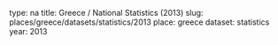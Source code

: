 type: na
title: Greece / National Statistics (2013)
slug: places/greece/datasets/statistics/2013
place: greece
dataset: statistics
year: 2013
